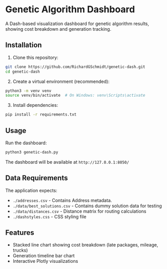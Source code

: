 # Genetic Algorithm Dashboard

A Dash-based visualization dashboard for genetic algorithm results, showing cost breakdown and generation tracking.

## Installation

1. Clone this repository:
```bash
git clone https://github.com/RichardGSchmidt/genetic-dash.git
cd genetic-dash
```

2. Create a virtual environment (recommended):
```bash
python3 -m venv venv
source venv/bin/activate  # On Windows: venv\Scripts\activate
```

3. Install dependencies:
```bash
pip install -r requirements.txt
```

## Usage

Run the dashboard:
```bash
python3 genetic-dash.py
```

The dashboard will be available at `http://127.0.0.1:8050/`

## Data Requirements

The application expects:
- `./addresses.csv` - Contains Address metadata.
- `./data/best_solutions.csv` - Contains dummy solution data for testing
- `./data/distances.csv` - Distance matrix for routing calculations
- `./dashstyles.css` - CSS styling file

## Features

- Stacked line chart showing cost breakdown (late packages, mileage, trucks)
- Generation timeline bar chart
- Interactive Plotly visualizations